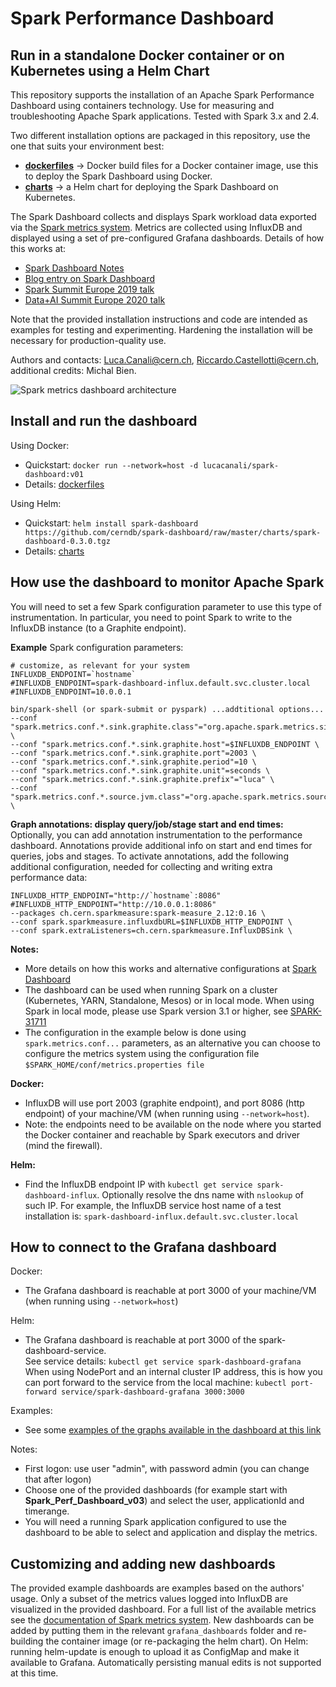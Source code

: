 # Spark Performance Dashboard
## Run in a standalone Docker container or on Kubernetes using a Helm Chart 

This repository supports the installation of an Apache Spark Performance Dashboard using containers technology.
Use for measuring and troubleshooting Apache Spark applications. 
Tested with Spark 3.x and 2.4.  

Two different installation options are packaged in this repository, use the one that suits your environment best:
- [**dockerfiles**](dockerfiles) -> Docker build files for a Docker container image, use this to deploy the Spark Dashboard using Docker.
- [**charts**](charts) -> a Helm chart for deploying the Spark Dashboard on Kubernetes.

The Spark Dashboard collects and displays Spark workload data exported via the [Spark metrics system](https://spark.apache.org/docs/latest/monitoring.html#metrics).
Metrics are collected using InfluxDB and displayed using a set of pre-configured Grafana dashboards.
Details of how this works at:
  - [Spark Dashboard Notes](https://github.com/LucaCanali/Miscellaneous/tree/master/Spark_Dashboard)
  - [Blog entry on Spark Dashboard](https://db-blog.web.cern.ch/blog/luca-canali/2019-02-performance-dashboard-apache-spark)
  - [Spark Summit Europe 2019 talk](https://databricks.com/session_eu19/performance-troubleshooting-using-apache-spark-metrics)
  - [Data+AI Summit Europe 2020 talk](https://databricks.com/session_eu20/what-is-new-with-apache-spark-performance-monitoring-in-spark-3-0)  

Note that the provided installation instructions and code are intended as examples for testing and experimenting. 
Hardening the installation will be necessary for production-quality use.

Authors and contacts: Luca.Canali@cern.ch, Riccardo.Castellotti@cern.ch, additional credits: Michal Bien.

![Spark metrics dashboard architecture](https://raw.githubusercontent.com/LucaCanali/Miscellaneous/master/Spark_Dashboard/images/Spark_metrics_dashboard_arch.PNG "Spark metrics dashboard architecture")

## Install and run the dashboard

Using Docker:
 - Quickstart: `docker run --network=host -d lucacanali/spark-dashboard:v01`
 - Details: [dockerfiles](dockerfiles)

Using Helm:
 - Quickstart: `helm install spark-dashboard https://github.com/cerndb/spark-dashboard/raw/master/charts/spark-dashboard-0.3.0.tgz`
 - Details: [charts](charts)

## How use the dashboard to monitor Apache Spark

You will need to set a few Spark configuration parameter to use this type of instrumentation. 
In particular, you need to point Spark to write to the InfluxDB instance (to a Graphite endpoint).  

**Example** Spark configuration parameters:

```
# customize, as relevant for your system
INFLUXDB_ENDPOINT=`hostname`
#INFLUXDB_ENDPOINT=spark-dashboard-influx.default.svc.cluster.local
#INFLUXDB_ENDPOINT=10.0.0.1

bin/spark-shell (or spark-submit or pyspark) ...addtitional options...
--conf "spark.metrics.conf.*.sink.graphite.class"="org.apache.spark.metrics.sink.GraphiteSink" \
--conf "spark.metrics.conf.*.sink.graphite.host"=$INFLUXDB_ENDPOINT \
--conf "spark.metrics.conf.*.sink.graphite.port"=2003 \
--conf "spark.metrics.conf.*.sink.graphite.period"=10 \
--conf "spark.metrics.conf.*.sink.graphite.unit"=seconds \
--conf "spark.metrics.conf.*.sink.graphite.prefix"="luca" \
--conf "spark.metrics.conf.*.source.jvm.class"="org.apache.spark.metrics.source.JvmSource" \
```

**Graph annotations: display query/job/stage start and end times:**  
Optionally, you can add annotation instrumentation to the performance dashboard.
Annotations provide additional info on start and end times for queries, jobs and stages.
To activate annotations, add the following additional configuration, needed for collecting and writing extra performance data:
```
INFLUXDB_HTTP_ENDPOINT="http://`hostname`:8086"
#INFLUXDB_HTTP_ENDPOINT="http://10.0.0.1:8086"
--packages ch.cern.sparkmeasure:spark-measure_2.12:0.16 \
--conf spark.sparkmeasure.influxdbURL=$INFLUXDB_HTTP_ENDPOINT \
--conf spark.extraListeners=ch.cern.sparkmeasure.InfluxDBSink \
```

**Notes:**
- More details on how this works and alternative configurations at [Spark Dashboard](https://github.com/LucaCanali/Miscellaneous/tree/master/Spark_Dashboard)
- The dashboard can be used when running Spark on a cluster (Kubernetes, YARN, Standalone, Mesos) or in local mode.
  When using Spark in local mode, please use Spark version 3.1 or higher, see [SPARK-31711](https://issues.apache.org/jira/browse/SPARK-31711)
- The configuration in the example below is done using `spark.metrics.conf...` parameters, as an alternative
  you can choose to configure the metrics system using the configuration file `$SPARK_HOME/conf/metrics.properties file`

**Docker:**
- InfluxDB will use port 2003 (graphite endpoint), and port 8086 (http endpoint) of
  your machine/VM (when running using `--network=host`).
- Note: the endpoints need to be available on the node where you started the Docker container and
  reachable by Spark executors and driver (mind the firewall).

**Helm:**
- Find the InfluxDB endpoint IP with `kubectl get service spark-dashboard-influx`.
  Optionally resolve the dns name with `nslookup` of such IP.
  For example, the InfluxDB service host name of a test installation is: `spark-dashboard-influx.default.svc.cluster.local`

## How to connect to the Grafana dashboard

Docker:
 - The Grafana dashboard is reachable at port 3000 of your machine/VM (when running using `--network=host`)

Helm:
 - The Grafana dashboard is reachable at port 3000 of the spark-dashboard-service.  
   See service details: `kubectl get service spark-dashboard-grafana`  
   When using NodePort and an internal cluster IP address, this is how you can port forward to the service from
   the local machine: `kubectl port-forward service/spark-dashboard-grafana 3000:3000`

Examples:
- See some [examples of the graphs available in the dashboard at this link](https://github.com/LucaCanali/Miscellaneous/tree/master/Spark_Dashboard#example-graphs)

Notes:
- First logon: use user "admin", with password admin (you can change that after logon)
- Choose one of the provided dashboards (for example start with **Spark_Perf_Dashboard_v03**) and select the user,
  applicationId and timerange.
- You will need a running Spark application configured to use the dashboard to be able to select and application
  and display the metrics.
 
## Customizing and adding new dashboards 

The provided example dashboards are examples based on the authors' usage. Only a subset of the metrics values logged into 
InfluxDB are visualized in the provided dashboard.
For a full list of the available metrics see the
[documentation of Spark metrics system](https://github.com/apache/spark/blob/master/docs/monitoring.md#metrics).
New dashboards can be added by putting them in the relevant `grafana_dashboards` folder and re-building the container image
(or  re-packaging the helm chart).
On Helm: running helm-update is enough to upload it as ConfigMap and make it available to Grafana. 
Automatically persisting manual edits is not supported at this time.
